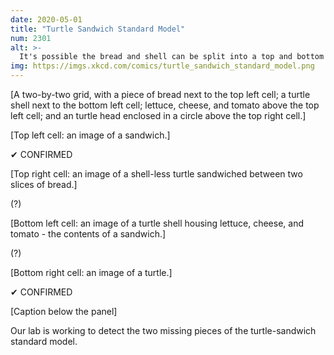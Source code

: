 ```yaml
---
date: 2020-05-01
title: "Turtle Sandwich Standard Model"
num: 2301
alt: >-
  It's possible the bread and shell can be split into a top and bottom flavor, and some models additionally suggest Strange Bread and Charm Shells.
img: https://imgs.xkcd.com/comics/turtle_sandwich_standard_model.png
---
```

[A two-by-two grid, with a piece of bread next to the top left cell; a turtle shell next to the bottom left cell; lettuce, cheese, and tomato above the top left cell; and an turtle head enclosed in a circle above the top right cell.]

[Top left cell: an image of a sandwich.]

✔ CONFIRMED

[Top right cell: an image of a shell-less turtle sandwiched between two slices of bread.]

(?)

[Bottom left cell: an image of a turtle shell housing lettuce, cheese, and tomato - the contents of a sandwich.]

(?)

[Bottom right cell: an image of a turtle.]

✔ CONFIRMED

[Caption below the panel]

Our lab is working to detect the two missing pieces of the turtle-sandwich standard model.